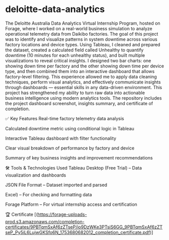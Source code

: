 # deloitte-data-analytics
The Deloitte Australia Data Analytics Virtual Internship Program, hosted on Forage, where I worked on a real-world business simulation to analyze operational telemetry data from Daikibo factories. The goal of this project was to identify and visualize patterns in system downtime across various factory locations and device types. Using Tableau, I cleaned and prepared the dataset, created a calculated field called Unhealthy to quantify downtime (10 minutes for each unhealthy status), and built multiple visualizations to reveal critical insights. I designed two bar charts: one showing down time per factory and the other showing down time per device type, and then combined them into an interactive dashboard that allows factory-level filtering. This experience allowed me to apply data cleaning techniques, perform visual analytics, and effectively communicate insights through dashboards — essential skills in any data-driven environment. This project has strengthened my ability to turn raw data into actionable business intelligence using modern analytics tools. The repository includes the project dashboard screenshot, insights summary, and certificate of completion.

✅ Key Features
Real-time factory telemetry data analysis

Calculated downtime metric using conditional logic in Tableau

Interactive Tableau dashboard with filter functionality

Clear visual breakdown of performance by factory and device

Summary of key business insights and improvement recommendations

🛠 Tools & Technologies Used
Tableau Desktop (Free Trial) – Data visualization and dashboards

JSON File Format – Dataset imported and parsed

Excel) – For checking and formatting data

Forage Platform – For virtual internship access and certification

🏆 Certificate
[(https://forage-uploads-prod.s3.amazonaws.com/completion-certificates/9PBTqmSxAf6zZTseP/io9DzWKe3PTsiS6GG_9PBTqmSxAf6zZTseP_Py5iL6LujwGKSfo6N_1753680682012_completion_certificate.pdf)]
